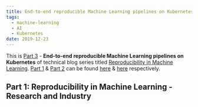 ```yaml
---
title: End-to-end reproducible Machine Learning pipelines on Kubernetes
tags:
  - machine-learning
  - AI   
  - Kubernetes 
date: 2019-12-23
---
```


This is [Part 3] - **End-to-end reproducible Machine Learning pipelines on Kubernetes** of technical blog series titled [Reproducibility in Machine Learning]. [Part 1] & [Part 2] can be found [here][Part 1] & [here][Part 2] respectively.


## Part 1: Reproducibility in Machine Learning - Research and Industry




[Reproducibility in Machine Learning]: /2019/12/20/Reproducibility-in-machine-learning.html
[Part 1]: /2019/12/21/Reproducible-ml-research-n-industry.html
[Part 2]: /2019/12/22/Reproducible-ml-tensorflow.html
[Part 3]: /2019/12/23/Reproducible-ml-pipeline-k8s.html